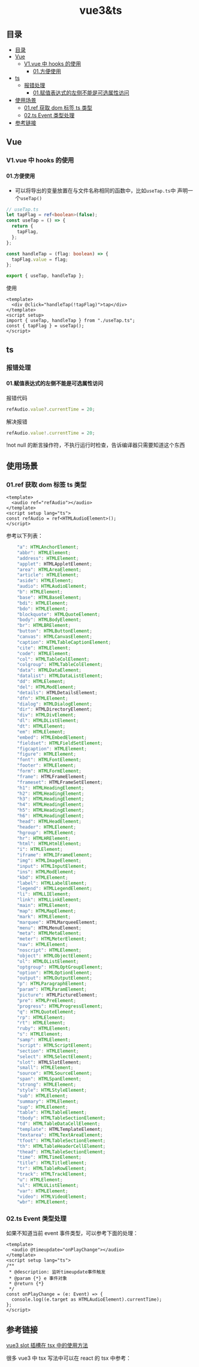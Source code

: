 <div align="center">
  <h1>vue3&ts</h1>
</div>

## 目录

- [目录](#目录)
- [Vue](#vue)
  - [V1.vue 中 hooks 的使用](#v1vue-中-hooks-的使用)
    - [01.方便使用](#01方便使用)
- [ts](#ts)
  - [报错处理](#报错处理)
    - [01.赋值表达式的左侧不能是可选属性访问](#01赋值表达式的左侧不能是可选属性访问)
- [使用场景](#使用场景)
  - [01.ref 获取 dom 标签 ts 类型](#01ref-获取-dom-标签-ts-类型)
  - [02.ts Event 类型处理](#02ts-event-类型处理)
- [参考链接](#参考链接)

## Vue

### V1.vue 中 hooks 的使用

#### 01.方便使用

- 可以将导出的变量放置在与文件名称相同的函数中，比如`useTap.ts`中 声明一个`useTap()`

```ts
// useTap.ts
let tapFlag = ref<boolean>(false);
const useTap = () => {
  return {
    tapFlag,
  };
};

const handleTap = (flag: boolean) => {
  tapFlag.value = flag;
};

export { useTap, handleTap };
```

使用

```vue
<template>
  <div @click="handleTap(!tapFlag)">tap</div>
</template>
<script setup>
import { useTap, handleTap } from "./useTap.ts";
const { tapFlag } = useTap();
</script>
```

## ts

### 报错处理

#### 01.赋值表达式的左侧不能是可选属性访问

报错代码

```ts
refAudio.value?.currentTime = 20;
```

解决报错

```ts
refAudio.value!.currentTime = 20;
```

!not null 的断言操作符，不执行运行时检查，告诉编译器只需要知道这个东西

## 使用场景

### 01.ref 获取 dom 标签 ts 类型

```vue
<template>
  <audio ref="refAudio"></audio>
</template>
<script setup lang="ts">
const refAudio = ref<HTMLAudioElement>();
</script>
```

参考以下列表：

```ts
	"a": HTMLAnchorElement;
    "abbr": HTMLElement;
    "address": HTMLElement;
    "applet": HTMLAppletElement;
    "area": HTMLAreaElement;
    "article": HTMLElement;
    "aside": HTMLElement;
    "audio": HTMLAudioElement;
    "b": HTMLElement;
    "base": HTMLBaseElement;
    "bdi": HTMLElement;
    "bdo": HTMLElement;
    "blockquote": HTMLQuoteElement;
    "body": HTMLBodyElement;
    "br": HTMLBRElement;
    "button": HTMLButtonElement;
    "canvas": HTMLCanvasElement;
    "caption": HTMLTableCaptionElement;
    "cite": HTMLElement;
    "code": HTMLElement;
    "col": HTMLTableColElement;
    "colgroup": HTMLTableColElement;
    "data": HTMLDataElement;
    "datalist": HTMLDataListElement;
    "dd": HTMLElement;
    "del": HTMLModElement;
    "details": HTMLDetailsElement;
    "dfn": HTMLElement;
    "dialog": HTMLDialogElement;
    "dir": HTMLDirectoryElement;
    "div": HTMLDivElement;
    "dl": HTMLDListElement;
    "dt": HTMLElement;
    "em": HTMLElement;
    "embed": HTMLEmbedElement;
    "fieldset": HTMLFieldSetElement;
    "figcaption": HTMLElement;
    "figure": HTMLElement;
    "font": HTMLFontElement;
    "footer": HTMLElement;
    "form": HTMLFormElement;
    "frame": HTMLFrameElement;
    "frameset": HTMLFrameSetElement;
    "h1": HTMLHeadingElement;
    "h2": HTMLHeadingElement;
    "h3": HTMLHeadingElement;
    "h4": HTMLHeadingElement;
    "h5": HTMLHeadingElement;
    "h6": HTMLHeadingElement;
    "head": HTMLHeadElement;
    "header": HTMLElement;
    "hgroup": HTMLElement;
    "hr": HTMLHRElement;
    "html": HTMLHtmlElement;
    "i": HTMLElement;
    "iframe": HTMLIFrameElement;
    "img": HTMLImageElement;
    "input": HTMLInputElement;
    "ins": HTMLModElement;
    "kbd": HTMLElement;
    "label": HTMLLabelElement;
    "legend": HTMLLegendElement;
    "li": HTMLLIElement;
    "link": HTMLLinkElement;
    "main": HTMLElement;
    "map": HTMLMapElement;
    "mark": HTMLElement;
    "marquee": HTMLMarqueeElement;
    "menu": HTMLMenuElement;
    "meta": HTMLMetaElement;
    "meter": HTMLMeterElement;
    "nav": HTMLElement;
    "noscript": HTMLElement;
    "object": HTMLObjectElement;
    "ol": HTMLOListElement;
    "optgroup": HTMLOptGroupElement;
    "option": HTMLOptionElement;
    "output": HTMLOutputElement;
    "p": HTMLParagraphElement;
    "param": HTMLParamElement;
    "picture": HTMLPictureElement;
    "pre": HTMLPreElement;
    "progress": HTMLProgressElement;
    "q": HTMLQuoteElement;
    "rp": HTMLElement;
    "rt": HTMLElement;
    "ruby": HTMLElement;
    "s": HTMLElement;
    "samp": HTMLElement;
    "script": HTMLScriptElement;
    "section": HTMLElement;
    "select": HTMLSelectElement;
    "slot": HTMLSlotElement;
    "small": HTMLElement;
    "source": HTMLSourceElement;
    "span": HTMLSpanElement;
    "strong": HTMLElement;
    "style": HTMLStyleElement;
    "sub": HTMLElement;
    "summary": HTMLElement;
    "sup": HTMLElement;
    "table": HTMLTableElement;
    "tbody": HTMLTableSectionElement;
    "td": HTMLTableDataCellElement;
    "template": HTMLTemplateElement;
    "textarea": HTMLTextAreaElement;
    "tfoot": HTMLTableSectionElement;
    "th": HTMLTableHeaderCellElement;
    "thead": HTMLTableSectionElement;
    "time": HTMLTimeElement;
    "title": HTMLTitleElement;
    "tr": HTMLTableRowElement;
    "track": HTMLTrackElement;
    "u": HTMLElement;
    "ul": HTMLUListElement;
    "var": HTMLElement;
    "video": HTMLVideoElement;
    "wbr": HTMLElement;

```

### 02.ts Event 类型处理

如果不知道当前 event 事件类型，可以参考下面的处理：

```vue
<template>
  <audio @timeupdate="onPlayChange"></audio>
</template>
<script setup lang="ts">
/**
 * @description: 监听timeupdate事件触发
 * @param {*} e 事件对象
 * @return {*}
 */
const onPlayChange = (e: Event) => {
  console.log((e.target as HTMLAudioElement).currentTime);
};
</script>
```

## 参考链接

[vue3 slot 插槽在 tsx 中的使用方法](https://blog.csdn.net/weixin_45291937/article/details/127869765)

很多 vue3 中 tsx 写法中可以在 react 的 tsx 中参考：
